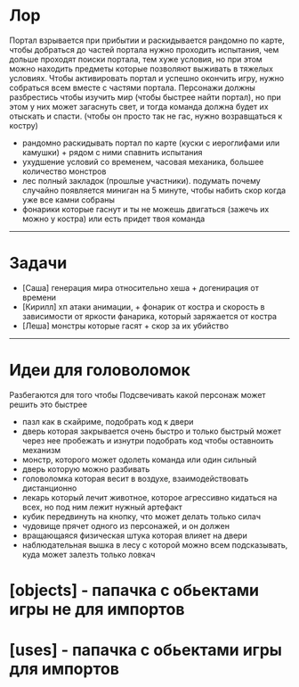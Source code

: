 # Лор
Портал взрывается при прибытии и раскидывается рандомно по карте, чтобы добраться до частей портала нужно проходить испытания, чем дольше проходят поиски портала, тем хуже условия, но при этом можно находить предметы которые позволяют выживать в тяжелых условиях. Чтобы активировать портал и успешно окончить игру, нужно собраться всем вместе с частями портала. Персонажи должны разбрестись чтобы изучить мир (чтобы быстрее найти портал), но при этом у них может загаснуть свет, и тогда команда должна будет их отыскать и спасти. (чтобы он просто так не гас, нужно возравщаться к костру)

- рандомно раскидывать портал по карте (куски с иероглифами или камушки) + рядом с ними спавнить испытания
- ухудшение условий со временем, часовая механика, большее количество монстров
- лес полный закладок (прошлые участники). подумать почему случайно появляется миниган на 5 минуте, чтобы набить скор когда уже все камни собраны
- фонарики которые гаснут и ты не можешь двигаться (зажечь их можно у костра) или есть придет твоя команда

----------------------

# Задачи
- [Саша] генерация мира относительно хеша + догенирация от времени
- [Кирилл] хп атаки анимации, + фонарик от костра и скорость в зависимости от яркости фанарика, который заряжается от костра
- [Леша] монстры которые гасят + скор за их убийство

----------------------

# Идеи для головоломок
Разбегаются для того чтобы Подсвечивать какой персонаж может решить это быстрее

- пазл как в скайриме, подобрать код к двери
- дверь которая закрывается очень быстро и только быстрый может через нее пробежать и изнутри подобрать код чтобы оставноить механизм
- монстр, которого может одолеть команда или один сильный
- дверь которую можно разбивать
- головоломка которая весит в воздухе, взаимодействовать дистанционно
- лекарь который лечит животное, которое агрессивно кидаться на всех, но под ним лежит нужный артефакт
- кубик передвинуть на кнопку, что может делать только силач
- чудовище прячет одного из персонажей, и он должен 
- вращающаяся физическая штука которая влияет на двери
- наблюдательная вышка в лесу с которой можно всем подсказывать, куда может залезть только ловкач

# [objects] - папачка с обьектами игры не для импортов
# [uses] - папачка с обьектами игры для импортов